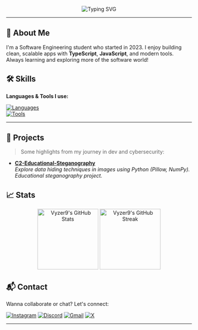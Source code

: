 <!-- Minimalist GitHub README with Menu -->

<p align="center">
  <img src="https://readme-typing-svg.herokuapp.com?font=Fira+Code&size=26&pause=1000&color=36BCF7&center=true&vCenter=true&width=435&lines=Hi+Guys,+I'm+Richard!;Fullstack+Dev+in+progress;Welcome+to+my+GitHub!+🚀" alt="Typing SVG" />
</p>

---

## 📌 About Me

I'm a Software Engineering student who started in 2023. I enjoy building clean, scalable apps with **TypeScript**, **JavaScript**, and modern tools. Always learning and exploring more of the software world!


## 🛠️ Skills

**Languages & Tools I use:**

[![Languages](https://skillicons.dev/icons?i=ts,js,html,css,bootstrap,tailwind,vite,sass,gulp,babel,react,prisma)](https://skillicons.dev)  
[![Tools](https://skillicons.dev/icons?i=nodejs,vercel,bash,bun,docker,figma,postman,vscode,notion,obsidian,ae,vscodium)](https://skillicons.dev)

---

## 🚧 Projects

> Some highlights from my journey in dev and cybersecurity:

- [**C2-Educational-Steganography**](https://github.com/Vyzer9/C2-Educational-Steganography)  
  *Explore data hiding techniques in images using Python (Pillow, NumPy). Educational steganography project.*


## 📈 Stats

<div align="center">
  <img src="https://github-readme-stats.vercel.app/api?username=Vyzer9&theme=graywhite&show_icons=true&hide_border=true&count_private=true" alt="Vyzer9's GitHub Stats" height="165" />
  <img src="https://github-readme-streak-stats.herokuapp.com/?user=Vyzer9&theme=graywhite&hide_border=true" alt="Vyzer9's GitHub Streak" height="165"/>
</div>


## 📬 Contact

Wanna collaborate or chat? Let's connect:

[![Instagram](https://img.shields.io/badge/Instagram-FF0069.svg?style=for-the-badge&logo=Instagram&logoColor=white)](https://www.instagram.com/rsc.santoz)
[![Discord](https://img.shields.io/badge/Discord-5865F2.svg?style=for-the-badge&logo=Discord&logoColor=white)](https://discord.gg/vSS9Q2YP5D)
[![Gmail](https://img.shields.io/badge/Gmail-EA4335.svg?style=for-the-badge&logo=Gmail&logoColor=white)](mailto:Samzoovsk19@gmail.com)
[![X](https://img.shields.io/badge/X-000000.svg?style=for-the-badge&logo=X&logoColor=white)](https://twitter.com/Vyzr9)


---
